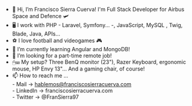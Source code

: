 - 👋 Hi, I’m Francisco Sierra Cuerva! I'm Full Stack Developer for Airbus Space and Defence 🛩
- 🖥 I work with PHP - Laravel, Symfony... -, JavaScript, MySQL , Twig, Blade, Java, APIs... 
- ⚽ I love football and videogames 🎮
- 🌱 I’m currently learning Angular and MongoDB!
- 💞️ I’m looking for a part-time remote job!
- 🖱⌨ My setup? Three BenQ monitor (23"), Razer Keyboard, ergonomic mouse, HP Envy 13"... And a gaming chair, of course!
- 📫 How to reach me ... </br>
          - Mail -> hablemos@franciscosierracuerva.com</br>
          - LinkedIn -> franciscosierracuerva.com</br>
          - Twitter -> @FranSierra97</br>
       

<!---
fransierra97/fransierra97 is a ✨ special ✨ repository because its `README.md` (this file) appears on your GitHub profile.
You can click the Preview link to take a look at your changes.
--->
